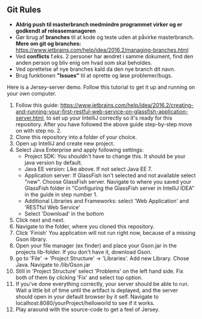 ## Git Rules

* **Aldrig push til masterbranch medmindre programmet virker og er godkendt af releasemanageren**
* Gør brug af **branches** til at kode og teste uden at påvirke masterbranch. **Mere om git og branches:** https://www.jetbrains.com/help/idea/2016.2/managing-branches.html
* Ved **conflicts** f.eks. 2 personer har ændret i samme dokument, find den anden person og bliv enig om hvad som skal beholdes. 
* Ved oprettelse af nye branches kald da den nye branch dit navn. 
* Brug funktionen **"Issues"** til at oprette og løse problemer/bugs. 


Here is a Jersey-server demo.
Follow this tutorial to get it up and running on your own computer.

1. Follow this guide: https://www.jetbrains.com/help/idea/2016.2/creating-and-running-your-first-restful-web-service-on-glassfish-application-server.html, to set up your IntelliJ correctly so it's ready for this repository. After you have followed the above guide step-by-step move on with step no. 2. 
2. Clone this repository into a folder of your choice.
3. Open up IntelliJ and create new project.
4. Select Java Enterprise and apply following settings:
    - Project SDK: You shouldn't have to change this. It should be your java version by default.
    - Java EE version: Like above. If not select Java EE 7.
    - Application server: If GlassFish isn't selected and not available select "new". Choose GlassFish server. Navigate to where you saved your GlassFish folder in "Configuring the GlassFish server in IntelliJ IDEA" in the guide in step number 1.
    - Additional Libraries and Frameworks: select 'Web Application' and 'RESTful Web Service'
    - Select 'Download' in the bottom
5. Click next and next.
6. Navigate to the folder, where you cloned this repository.
7. Click 'Finish'
You application will not run right now, because of a missing Gson library.
8. Open your file manager (ex finder) and place your Gson.jar in the projects lib-folder. If you don't have it, download Gson.
9. go to 'File' → 'Project Structure' → 'Libraries'. Add new Library. Chose Java. Navigate to /lib/Gson.jar
10. Still in 'Project Structure' select 'Problems' on the left hand side. Fix both of them by clicking 'Fix' and select top option. 
11. If you've done everything correctly, your server should be able to run. Wait a little bit of time until the artifact is deplayed, and the server should open in your default browser by it self. Navigate to localhost:8080/yourProject/helloworld to see if it works. 
12. Play araound with the source-code to get a feel of Jersey. 

    
